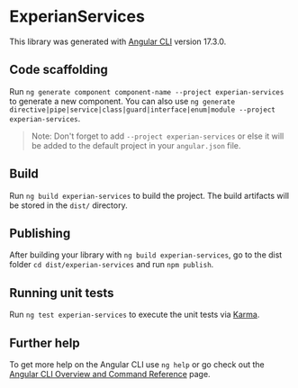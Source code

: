 # ExperianServices

This library was generated with [Angular CLI](https://github.com/angular/angular-cli) version 17.3.0.

## Code scaffolding

Run `ng generate component component-name --project experian-services` to generate a new component. You can also use `ng generate directive|pipe|service|class|guard|interface|enum|module --project experian-services`.
> Note: Don't forget to add `--project experian-services` or else it will be added to the default project in your `angular.json` file. 

## Build

Run `ng build experian-services` to build the project. The build artifacts will be stored in the `dist/` directory.

## Publishing

After building your library with `ng build experian-services`, go to the dist folder `cd dist/experian-services` and run `npm publish`.

## Running unit tests

Run `ng test experian-services` to execute the unit tests via [Karma](https://karma-runner.github.io).

## Further help

To get more help on the Angular CLI use `ng help` or go check out the [Angular CLI Overview and Command Reference](https://angular.io/cli) page.
